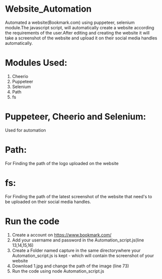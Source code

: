 # Website_Automation
Automated a website(Bookmark.com) using puppeteer, selenium module.The javascript script, will automatically create a website according the requirements of the user.After editing and creating the website it will take a screenshot of the website and upload it on their social media handles automatically.

# Modules Used:
1. Cheerio 
2. Puppeteer 
3. Selenium
4. Path
5. fs

# Puppeteer, Cheerio and Selenium:
Used for automation 

# Path:
For Finding the path of the logo uploaded on the website

# fs: 
For Finding the path of the latest screenshot of the website that need's to be uploaded on their social media handles. 

# Run the code

1. Create a account on https://www.bookmark.com/ 
2. Add your username and password in the Automation_script.js(line 13,14,15,16)
3. Create a Folder named capture in the same directorywhere your Automation_script.js is kept - which will contain the screenshot of your website
4. Download 1.jpg and change the path of the image (line 73)
5. Run the code using node Automation_script.js 
